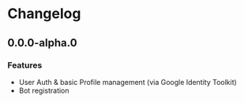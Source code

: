 Changelog
=========

0.0.0-alpha.0
-------------

### Features
- User Auth & basic Profile management (via Google Identity Toolkit)
- Bot registration
